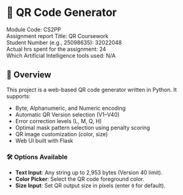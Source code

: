 # 📄 QR Code Generator

Module Code: CS2PP  
Assignment report Title: QR Coursework  
Student Number (e.g., 25098635): 32022048  
Actual hrs spent for the assignment: 24  
Which Artificial Intelligence tools used: N/A  

## 🧭 Overview

This project is a web-based QR code generator written in Python. It supports:

- Byte, Alphanumeric, and Numeric encoding
- Automatic QR Version selection (V1–V40)
- Error correction levels (L, M, Q, H)
- Optimal mask pattern selection using penalty scoring
- QR image customization (color, size)
- Web UI built with Flask

### 🛠 Options Available

- **Text Input**: Any string up to 2,953 bytes (Version 40 limit).
- **Color Picker**: Select the QR code foreground color.
- **Size Input**: Set QR output size in pixels (enter `0` for default).
